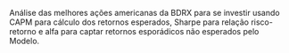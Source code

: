 Análise das melhores ações americanas da BDRX para se investir usando CAPM para cálculo dos retornos esperados, Sharpe para relação risco-retorno e alfa para captar retornos esporádicos não esperados pelo Modelo.

